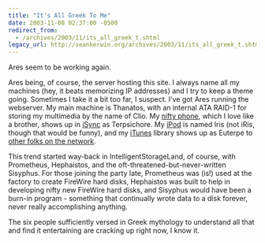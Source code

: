 ```yaml
---
title: "It's All Greek To Me"
date: 2003-11-08 02:37:00 -0500
redirect_from:
  - /archives/2003/11/its_all_greek_t.shtml
legacy_url: http://seankerwin.org/archives/2003/11/its_all_greek_t.shtml
---
```

<p>Ares seem to be working again.</p>

<p>Ares being, of course, the server hosting this site.  I always name all my machines (hey, it beats memorizing IP addresses) and I try to keep a theme going.  Sometimes I take it a bit too far, I suspect.  I've got Ares running the webserver.  My main machine is Thanatos, with an internal ATA RAID-1 for storing my multimedia by the name of Clio.  My <a href="http://www.sonyericsson.com/t616/overview/">nifty phone</a>, which I love like a brother, shows up in <a href="http://www.apple.com/isync/">iSync</a> as Terpsichore.  My <a href="http://www.apple.com/ipod/">iPod</a> is named Iris (not iRis, though that would be funny), and my <a href="http://www.apple.com/itunes/">iTunes</a> library shows up as Euterpe to <a href="http://www.apple.com/macosx/features/rendezvous/">other folks on the network</a>.</p>

<p>This trend started way-back in IntelligentStorageLand, of course, with Prometheus, Hephaistos, and the oft-threatened-but-never-written Sisyphus.  For those joining the party late, Prometheus was (is!) used at the factory to create FireWire hard disks, Hephaistos was built to help in developing nifty new FireWire hard disks, and Sisyphus would have been a burn-in program - something that continually wrote data to a disk forever, never really accomplishing anything.</p>

<p>The six people sufficiently versed in Greek mythology to understand all that and find it entertaining are cracking up right now, I know it.</p>
